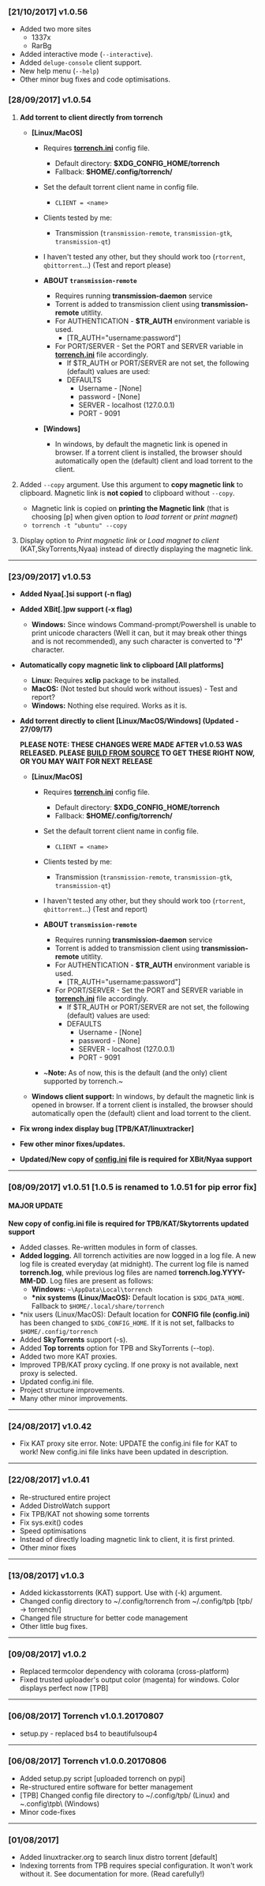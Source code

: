 ### [21/10/2017] v1.0.56

* Added two more sites
    * 1337x
    * RarBg
* Added interactive mode (```--interactive```).
* Added ```deluge-console``` client support.
* New help menu (```--help```)
* Other minor bug fixes and code optimisations.

### [28/09/2017] v1.0.54

1. **Add torrent to client directly from torrench**
    * **[Linux/MacOS]**
        * Requires **[torrench.ini](https://github.com/kryptxy/torrench/blob/master/torrench.ini)** config file.
            * Default directory: **$XDG_CONFIG_HOME/torrench**
            * Fallback: **$HOME/.config/torrench/**
        * Set the default torrent client name in config file.
            * ```CLIENT = <name>```
        * Clients tested by me:
            * Transmission (```transmission-remote```, ```transmission-gtk```, ```transmission-qt```)
        * I haven't tested any other, but they should work too (```rtorrent```, ```qbittorrent```...) (Test and report please)

        * **ABOUT ```transmission-remote```**
            * Requires running **transmission-daemon** service
            * Torrent is added to transmission client using **transmission-remote** utitlity.
            * For AUTHENTICATION - **$TR_AUTH** environment variable is used.
                * [TR_AUTH="username:password"]
            * For PORT/SERVER - Set the PORT and SERVER variable in **[torrench.ini](https://github.com/kryptxy/torrench/blob/master/torrench.ini)** file accordingly.
                * If $TR_AUTH or PORT/SERVER are not set, the following (default) values are used:
                * DEFAULTS
                    * Username - [None]
                    * password - [None]
                    * SERVER - localhost (127.0.0.1)
                    * PORT - 9091
        * **[Windows]**
            * In windows, by default the magnetic link is opened in browser. If a torrent client is installed, the browser should automatically open the (default) client and load torrent to the client.

2. Added ```--copy``` argument. Use this argument to **copy magnetic link** to clipboard. Magnetic link is **not copied** to clipboard without ```--copy```.
    * Magnetic link is copied on **printing the Magnetic link** (that is choosing [p] when given option to _load torrent_ or _print magnet_)
    * ```torrench -t "ubuntu" --copy```

3. Display option to _Print magnetic link_ or _Load magnet to client_ (KAT,SkyTorrents,Nyaa) instead of directly displaying the magnetic link.

---

### [23/09/2017] v1.0.53
* **Added Nyaa[.]si support (-n flag)**
* **Added XBit[.]pw support (-x flag)**
    * **Windows:** Since windows Command-prompt/Powershell is unable to print unicode characters (Well it can, but it may break other things and is not recommended), any such character is converted to **'?'** character.
* **Automatically copy magnetic link to clipboard [All platforms]**
    * **Linux:** Requires **xclip** package to be installed.
    * **MacOS:** (Not tested but should work without issues) - Test and report?
    * **Windows:** Nothing else required. Works as it is.
* **Add torrent directly to client [Linux/MacOS/Windows] (Updated - 27/09/17)**

    **PLEASE NOTE: THESE CHANGES WERE MADE AFTER v1.0.53 WAS RELEASED. PLEASE [BUILD FROM SOURCE](https://github.com/kryptxy/torrench#installationbuilding-from-source) TO GET THESE RIGHT NOW, OR YOU MAY WAIT FOR NEXT RELEASE**
    * **[Linux/MacOS]**
        * Requires **[torrench.ini](https://github.com/kryptxy/torrench/blob/master/torrench.ini)** config file.
            * Default directory: **$XDG_CONFIG_HOME/torrench**
            * Fallback: **$HOME/.config/torrench/**
        * Set the default torrent client name in config file.
            * ```CLIENT = <name>```
        * Clients tested by me:
            * Transmission (```transmission-remote```, ```transmission-gtk```, ```transmission-qt```)
        * I haven't tested any other, but they should work too (```rtorrent```, ```qbittorrent```...) (Test and report)

        * **ABOUT ```transmission-remote```**
            * Requires running **transmission-daemon** service
            * Torrent is added to transmission client using **transmission-remote** utitlity.
            * For AUTHENTICATION - **$TR_AUTH** environment variable is used.
                * [TR_AUTH="username:password"]
            * For PORT/SERVER - Set the PORT and SERVER variable in **[torrench.ini](https://github.com/kryptxy/torrench/blob/master/torrench.ini)** file accordingly.
                * If $TR_AUTH or PORT/SERVER are not set, the following (default) values are used:
                * DEFAULTS
                    * Username - [None]
                    * password - [None]
                    * SERVER - localhost (127.0.0.1)
                    * PORT - 9091
        * ~**Note:** As of now, this is the default (and the only) client supported by torrench.~

    * **Windows client support:** In windows, by default the magnetic link is opened in browser. If a torrent client is installed, the browser should automatically open the (default) client and load torrent to the client.
* **Fix wrong index display bug [TPB/KAT/linuxtracker]**
* **Few other minor fixes/updates.**
* **Updated/New copy of [config.ini](https://github.com/kryptxy/torrench#configuration-instructions) file is required for XBit/Nyaa support**

---

### [08/09/2017] v1.0.51 [1.0.5 is renamed to 1.0.51 for pip error fix]
#### MAJOR UPDATE
**New copy of config.ini file is required for TPB/KAT/Skytorrents updated support**
* Added classes. Re-written modules in form of classes.
* **Added logging.** All torrench activities are now logged in a log file. A new log file is created everyday (at midnight). The current log file is named **torrench.log**, while previous log files are named **torrench.log.YYYY-MM-DD**.
Log files are present as follows:
    * **Windows:** ```~\AppData\Local\torrench```
    * **\*nix systems (Linux/MacOS):** Default location is ```$XDG_DATA_HOME```. Fallback to ```$HOME/.local/share/torrench```
* \*nix users (Linux/MacOS): Default location for **CONFIG file (config.ini)** has been changed to ```$XDG_CONFIG_HOME```. If it is not set, fallbacks to ```$HOME/.config/torrench```
* Added **SkyTorrents** support (-s).
* Added **Top torrents** option for TPB and SkyTorrents (--top).
* Added two more KAT proxies.
* Improved TPB/KAT proxy cycling. If one proxy is not available, next proxy is selected.
* Updated config.ini file.
* Project structure improvements.
* Many other minor improvements.

---

### [24/08/2017] v1.0.42
* Fix KAT proxy site error.
Note: UPDATE the config.ini file for KAT to work!
New config.ini file links have been updated in description.

---

### [22/08/2017] v1.0.41
* Re-structured entire project
* Added DistroWatch support
* Fix TPB/KAT not showing some torrents
* Fix sys.exit() codes
* Speed optimisations
* Instead of directly loading magnetic link to client, it is first printed.
* Other minor fixes

---

### [13/08/2017] v1.0.3
* Added kickasstorrents (KAT) support. Use with (-k) argument.
* Changed config directory to ~/.config/torrench from ~/.config/tpb [tpb/ -> torrench/]
* Changed file structure for better code management
* Other little bug fixes.

---

### [09/08/2017] v1.0.2
* Replaced termcolor dependency with colorama (cross-platform)
* Fixed trusted uploader's output color (magenta) for windows. Color displays perfect now [TPB]

---

### [06/08/2017] Torrench v1.0.1.20170807
* setup.py - replaced bs4 to beautifulsoup4

---

### [06/08/2017] Torrench v1.0.0.20170806
* Added setup.py script [uploaded torrench on pypi]
* Re-structured entire software for better management
* [TPB] Changed config file directory to ~/.config/tpb/ (Linux) and ~\.config\tpb\ (Windows)
* Minor code-fixes

---

### [01/08/2017]
* Added linuxtracker.org to search linux distro torrent [default]
* Indexing torrents from TPB requires special configuration. It won't work without it.
   See documentation for more. (Read carefully!)
